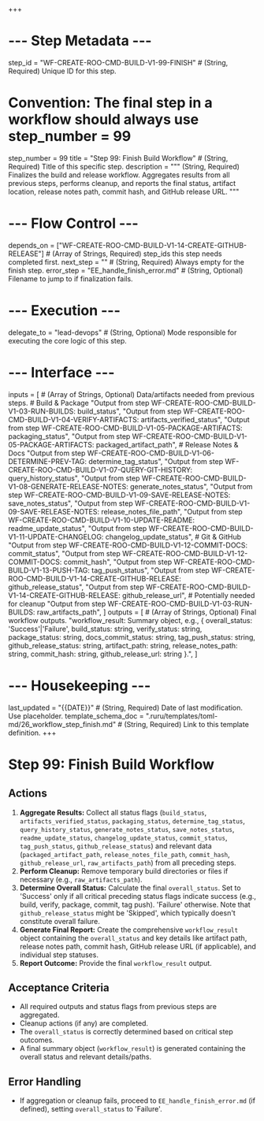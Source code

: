 +++
# --- Step Metadata ---
step_id = "WF-CREATE-ROO-CMD-BUILD-V1-99-FINISH" # (String, Required) Unique ID for this step.
# Convention: The final step in a workflow should always use step_number = 99
step_number = 99
title = "Step 99: Finish Build Workflow" # (String, Required) Title of this specific step.
description = """
(String, Required) Finalizes the build and release workflow. Aggregates results
from all previous steps, performs cleanup, and reports the final status,
artifact location, release notes path, commit hash, and GitHub release URL.
"""

# --- Flow Control ---
depends_on = ["WF-CREATE-ROO-CMD-BUILD-V1-14-CREATE-GITHUB-RELEASE"] # (Array of Strings, Required) step_ids this step needs completed first.
next_step = "" # (String, Required) Always empty for the finish step.
error_step = "EE_handle_finish_error.md" # (String, Optional) Filename to jump to if finalization fails.

# --- Execution ---
delegate_to = "lead-devops" # (String, Optional) Mode responsible for executing the core logic of this step.

# --- Interface ---
inputs = [ # (Array of Strings, Optional) Data/artifacts needed from previous steps.
    # Build & Package
    "Output from step WF-CREATE-ROO-CMD-BUILD-V1-03-RUN-BUILDS: build_status",
    "Output from step WF-CREATE-ROO-CMD-BUILD-V1-04-VERIFY-ARTIFACTS: artifacts_verified_status",
    "Output from step WF-CREATE-ROO-CMD-BUILD-V1-05-PACKAGE-ARTIFACTS: packaging_status",
    "Output from step WF-CREATE-ROO-CMD-BUILD-V1-05-PACKAGE-ARTIFACTS: packaged_artifact_path",
    # Release Notes & Docs
    "Output from step WF-CREATE-ROO-CMD-BUILD-V1-06-DETERMINE-PREV-TAG: determine_tag_status",
    "Output from step WF-CREATE-ROO-CMD-BUILD-V1-07-QUERY-GIT-HISTORY: query_history_status",
    "Output from step WF-CREATE-ROO-CMD-BUILD-V1-08-GENERATE-RELEASE-NOTES: generate_notes_status",
    "Output from step WF-CREATE-ROO-CMD-BUILD-V1-09-SAVE-RELEASE-NOTES: save_notes_status",
    "Output from step WF-CREATE-ROO-CMD-BUILD-V1-09-SAVE-RELEASE-NOTES: release_notes_file_path",
    "Output from step WF-CREATE-ROO-CMD-BUILD-V1-10-UPDATE-README: readme_update_status",
    "Output from step WF-CREATE-ROO-CMD-BUILD-V1-11-UPDATE-CHANGELOG: changelog_update_status",
    # Git & GitHub
    "Output from step WF-CREATE-ROO-CMD-BUILD-V1-12-COMMIT-DOCS: commit_status",
    "Output from step WF-CREATE-ROO-CMD-BUILD-V1-12-COMMIT-DOCS: commit_hash",
    "Output from step WF-CREATE-ROO-CMD-BUILD-V1-13-PUSH-TAG: tag_push_status",
    "Output from step WF-CREATE-ROO-CMD-BUILD-V1-14-CREATE-GITHUB-RELEASE: github_release_status",
    "Output from step WF-CREATE-ROO-CMD-BUILD-V1-14-CREATE-GITHUB-RELEASE: github_release_url",
    # Potentially needed for cleanup
    "Output from step WF-CREATE-ROO-CMD-BUILD-V1-03-RUN-BUILDS: raw_artifacts_path",
]
outputs = [ # (Array of Strings, Optional) Final workflow outputs.
    "workflow_result: Summary object, e.g., { overall_status: 'Success'|'Failure', build_status: string, verify_status: string, package_status: string, docs_commit_status: string, tag_push_status: string, github_release_status: string, artifact_path: string, release_notes_path: string, commit_hash: string, github_release_url: string }.",
]

# --- Housekeeping ---
last_updated = "{{DATE}}" # (String, Required) Date of last modification. Use placeholder.
template_schema_doc = ".ruru/templates/toml-md/26_workflow_step_finish.md" # (String, Required) Link to this template definition.
+++

# Step 99: Finish Build Workflow

## Actions

1.  **Aggregate Results:** Collect all status flags (`build_status`, `artifacts_verified_status`, `packaging_status`, `determine_tag_status`, `query_history_status`, `generate_notes_status`, `save_notes_status`, `readme_update_status`, `changelog_update_status`, `commit_status`, `tag_push_status`, `github_release_status`) and relevant data (`packaged_artifact_path`, `release_notes_file_path`, `commit_hash`, `github_release_url`, `raw_artifacts_path`) from all preceding steps.
2.  **Perform Cleanup:** Remove temporary build directories or files if necessary (e.g., `raw_artifacts_path`).
3.  **Determine Overall Status:** Calculate the final `overall_status`. Set to 'Success' only if all critical preceding status flags indicate success (e.g., build, verify, package, commit, tag push). 'Failure' otherwise. Note that `github_release_status` might be 'Skipped', which typically doesn't constitute overall failure.
4.  **Generate Final Report:** Create the comprehensive `workflow_result` object containing the `overall_status` and key details like artifact path, release notes path, commit hash, GitHub release URL (if applicable), and individual step statuses.
5.  **Report Outcome:** Provide the final `workflow_result` output.

## Acceptance Criteria

*   All required outputs and status flags from previous steps are aggregated.
*   Cleanup actions (if any) are completed.
*   The `overall_status` is correctly determined based on critical step outcomes.
*   A final summary object (`workflow_result`) is generated containing the overall status and relevant details/paths.

## Error Handling

*   If aggregation or cleanup fails, proceed to `EE_handle_finish_error.md` (if defined), setting `overall_status` to 'Failure'.

